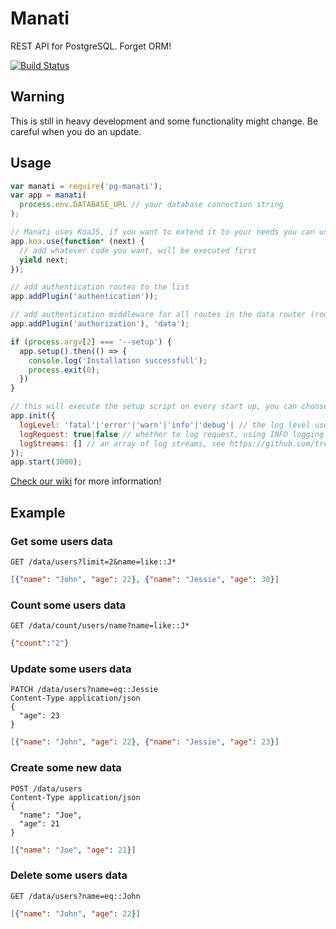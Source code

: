 # Manati

REST API for PostgreSQL. Forget ORM!

[![Build Status](https://travis-ci.org/sylvainv/pg-manati.svg?branch=master)](https://travis-ci.org/sylvainv/pg-manati)

## Warning

This is still in heavy development and some functionality might change. Be careful when you do an update.

## Usage

```javascript
var manati = require('pg-manati');
var app = manati(
  process.env.DATABASE_URL // your database connection string
);

// Manati uses KoaJS, if you want to extend it to your needs you can use (see http://koajs.com/ for more info)
app.koa.use(function* (next) {
  // add whatever code you want, will be executed first
  yield next;
});

// add authentication routes to the list
app.addPlugin('authentication'));

// add authentication middleware for all routes in the data router (route starting with /data)
app.addPlugin('authorization'), 'data');

if (process.argv[2] === '--setup') {
  app.setup().then(() => {
    console.log('Installation successfull');
    process.exit(0);
  })
}

// this will execute the setup script on every start up, you can choose
app.init({
  logLevel: 'fatal'|'error'|'warn'|'info'|'debug'| // the log level used by the bunyan logger (default 'info'), see https://github.com/trentm/node-bunyan for more info
  logRequest: true|false // whether to log request, using INFO logging level
  logStreams: [] // an array of log streams, see https://github.com/trentm/node-bunyan for more information
});
app.start(3000);


```

[Check our wiki](https://github.com/sylvainv/pg-manati/wiki) for more information!

## Example

### Get some users data
```
GET /data/users?limit=2&name=like::J*
```
```json
[{"name": "John", "age": 22}, {"name": "Jessie", "age": 30}]
```

### Count some users data
```
GET /data/count/users/name?name=like::J*
```
```json
{"count":"2"}
```

### Update some users data
```
PATCH /data/users?name=eq::Jessie
Content-Type application/json
{
  "age": 23
}
```
```json
[{"name": "John", "age": 22}, {"name": "Jessie", "age": 23}]
```

### Create some new data
```
POST /data/users
Content-Type application/json
{
  "name": "Joe",
  "age": 21
}
```
```json
[{"name": "Joe", "age": 21}]
```

### Delete some users data
```
GET /data/users?name=eq::John
```
```json
[{"name": "John", "age": 22}]
```
